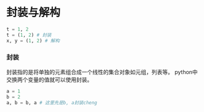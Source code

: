 # 封装与解构
``` python
t = 1, 2
t = (1, 2) # 封装
x, y = (1, 2) # 解构
```
###  封装
封装指的是将单独的元素组合成一个线性的集合对象如元组，列表等。 python中交换两个变量的值就可以使用封装。
``` python
a = 1
b = 2
a, b = b, a # 这里先是b, a封装cheng
```
<!--stackedit_data:
eyJoaXN0b3J5IjpbMTY1MzMyODU4Miw5NjI1MzMwODksLTI4Mj
QyNTE0NSwxMDU4Njg3NjAzLC0yMzkxNDYyMjRdfQ==
-->